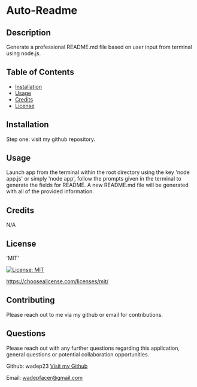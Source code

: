 # Auto-Readme
        
## Description
        
Generate a professional README.md file based on user input from terminal using node.js.
        
## Table of Contents
        
* [Installation](#installation)
* [Usage](#usage)
* [Credits](#credits)
* [License](#license)
        
## Installation
        
Step one: visit my github repository.
        
## Usage
        
Launch app from the terminal within the root directory using the key 'node app.js' or simply 'node app', follow the prompts given in the terminal to generate the fields for README. A new README.md file will be generated with all of the provided information.
        
## Credits
        
N/A
                        
## License

'MIT'

[![License: MIT](https://img.shields.io/badge/License-MIT-yellow.svg)](https://opensource.org/licenses/MIT)

https://choosealicense.com/licenses/mit/
        
## Contributing

Please reach out to me via my github or email for contributions.

## Questions

Please reach out with any further questions regarding this application, general questions or potential collaboration opportunities.

Github: wadep23
[Visit my Github](https://www.github.com/wadep23)

Email: wadepfacer@gmail.com